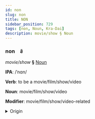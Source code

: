```yaml
---
id: non
slug: non
title: NON
sidebar_position: 729
tags: [non, Noun, Kra-Dai]
description: movie/show § Noun
---
```


### non&emsp;<span kind="abugida">ƨ̃</span>

*movie/show* **§** [Noun](../../tags/Noun)

**IPA**: /ˈnɑn/

**Verb**: to be a movie/film/show/video

**Noun**: movie/film/show/video

**Modifier**: movie/film/show/video-related

<details>
    <summary>Origin</summary>
    Lü ᦐᧂ ṅang /naŋ˥/<br/>
    <em>Kra-Dai Language Family</em>
</details>